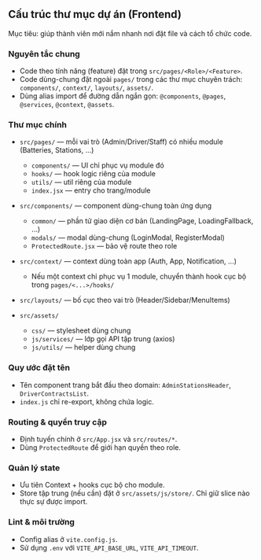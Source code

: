 ## Cấu trúc thư mục dự án (Frontend)

Mục tiêu: giúp thành viên mới nắm nhanh nơi đặt file và cách tổ chức code.

### Nguyên tắc chung
- Code theo tính năng (feature) đặt trong `src/pages/<Role>/<Feature>`.
- Code dùng-chung đặt ngoài `pages/` trong các thư mục chuyên trách: `components/`, `context/`, `layouts/`, `assets/`.
- Dùng alias import để đường dẫn ngắn gọn: `@components`, `@pages`, `@services`, `@context`, `@assets`.

### Thư mục chính
- `src/pages/` — mỗi vai trò (Admin/Driver/Staff) có nhiều module (Batteries, Stations, ...)
  - `components/` — UI chỉ phục vụ module đó
  - `hooks/` — hook logic riêng của module
  - `utils/` — util riêng của module
  - `index.jsx` — entry cho trang/module

- `src/components/` — component dùng-chung toàn ứng dụng
  - `common/` — phần tử giao diện cơ bản (LandingPage, LoadingFallback, ...)
  - `modals/` — modal dùng-chung (LoginModal, RegisterModal)
  - `ProtectedRoute.jsx` — bảo vệ route theo role

- `src/context/` — context dùng toàn app (Auth, App, Notification, ...)
  - Nếu một context chỉ phục vụ 1 module, chuyển thành hook cục bộ trong `pages/<...>/hooks/`

- `src/layouts/` — bố cục theo vai trò (Header/Sidebar/MenuItems)

- `src/assets/`
  - `css/` — stylesheet dùng chung
  - `js/services/` — lớp gọi API tập trung (axios)
  - `js/utils/` — helper dùng chung

### Quy ước đặt tên
- Tên component trang bắt đầu theo domain: `AdminStationsHeader`, `DriverContractsList`.
- `index.js` chỉ re-export, không chứa logic.

### Routing & quyền truy cập
- Định tuyến chính ở `src/App.jsx` và `src/routes/*`.
- Dùng `ProtectedRoute` để giới hạn quyền theo role.

### Quản lý state
- Ưu tiên Context + hooks cục bộ cho module.
- Store tập trung (nếu cần) đặt ở `src/assets/js/store/`. Chỉ giữ slice nào thực sự được import.

### Lint & môi trường
- Config alias ở `vite.config.js`.
- Sử dụng `.env` với `VITE_API_BASE_URL`, `VITE_API_TIMEOUT`.


